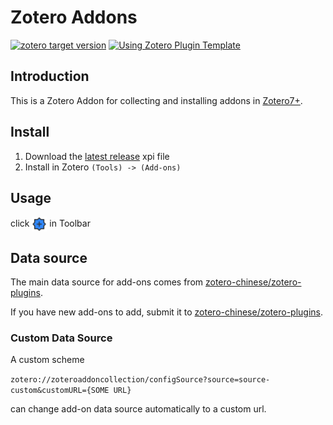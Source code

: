 # Zotero Addons

[![zotero target version](https://img.shields.io/badge/Zotero-7-green?style=flat-square&logo=zotero&logoColor=CC2936)](https://www.zotero.org)
[![Using Zotero Plugin Template](https://img.shields.io/badge/Using-Zotero%20Plugin%20Template-blue?style=flat-square&logo=github)](https://github.com/windingwind/zotero-plugin-template)

## Introduction

This is a Zotero Addon for collecting and installing addons in [Zotero7+](https://www.zotero.org).

## Install

1. Download the [latest release](https://github.com/syt2/zotero-tldr/releases/latest/download/zotero-addons.xpi) xpi file
2. Install in Zotero `(Tools) -> (Add-ons)`

## Usage

click <img align="center" src="addon/chrome/content/icons/favicon.png" width=24/> in Toolbar

## Data source

The main data source for add-ons comes from [zotero-chinese/zotero-plugins](https://github.com/zotero-chinese/zotero-plugins).

If you have new add-ons to add, submit it to [zotero-chinese/zotero-plugins](https://github.com/zotero-chinese/zotero-plugins).

### Custom Data Source

A custom scheme

`zotero://zoteroaddoncollection/configSource?source=source-custom&customURL={SOME URL}`

can change add-on data source automatically to a custom url.
